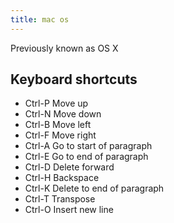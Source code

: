 ```yaml
---
title: mac os
---
```


Previously known as OS X

## Keyboard shortcuts

- Ctrl-P Move up  
- Ctrl-N Move down  
- Ctrl-B Move left  
- Ctrl-F Move right  
- Ctrl-A Go to start of paragraph  
- Ctrl-E Go to end of paragraph  
- Ctrl-D Delete forward  
- Ctrl-H Backspace  
- Ctrl-K Delete to end of paragraph  
- Ctrl-T Transpose  
- Ctrl-O Insert new line
